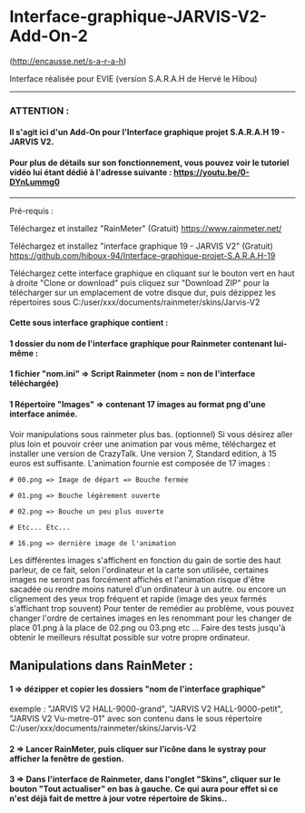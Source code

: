 # Interface-graphique-JARVIS-V2-Add-On-2
(http://encausse.net/s-a-r-a-h)

Interface réalisée pour EVIE (version S.A.R.A.H de Hervé le Hibou)

------------------------------------------------------------------
### ATTENTION :

#### Il s'agit ici d'un Add-On pour l'Interface graphique projet S.A.R.A.H 19 - JARVIS V2.

#### Pour plus de détails sur son fonctionnement, vous pouvez voir le tutoriel vidéo lui étant dédié à l'adresse suivante : https://youtu.be/0-DYnLummg0

------------------------------------------------------------------

Pré-requis :

Téléchargez et installez "RainMeter" (Gratuit)
https://www.rainmeter.net/

Téléchargez et installez "interface graphique 19 - JARVIS V2" (Gratuit)
https://github.com/hiboux-94/Interface-graphique-projet-S.A.R.A.H-19

Téléchargez cette interface graphique en cliquant sur le bouton vert en haut à droite "Clone or download" puis cliquez sur "Download ZIP" pour la télécharger sur un emplacement de votre disque dur, puis dézippez les répertoires sous C:/user/xxx/documents/rainmeter/skins/Jarvis-V2

#### Cette sous interface graphique contient :

#### 1 dossier du nom de l'interface graphique pour Rainmeter contenant lui-même :

#### 1 fichier "nom.ini" => Script Rainmeter (nom = non de l'interface téléchargée)

#### 1 Répertoire "Images" => contenant 17 images au format png d'une interface animée.

Voir manipulations sous rainmeter plus bas.
(optionnel) Si vous désirez aller plus loin et pouvoir créer une animation par vous même, téléchargez et installer une version de CrazyTalk. Une version 7, Standard edition, à  15 euros est suffisante.
L'animation fournie est composée de 17 images :

	# 00.png => Image de départ => Bouche fermée

	# 01.png => Bouche légèrement ouverte

	# 02.png => Bouche un peu plus ouverte 

	# Etc... Etc...

	# 16.png => dernière image de l'animation

Les différentes images s'affichent en fonction du gain de sortie des haut parleur, de ce fait, selon l'ordinateur et la carte son utilisée, certaines images ne seront pas forcément affichés et l'animation risque d'être sacadée ou rendre moins naturel d'un ordinateur à un autre. ou encore un clignement des yeux trop fréquent et rapide (image des yeux fermés s'affichant trop souvent) Pour tenter de remédier au problème, vous pouvez changer l'ordre de certaines images en les renommant pour les changer de place 01.png à la place de 02.png ou 03.png etc ... Faire des tests jusqu'à obtenir le meilleurs résultat possible sur votre propre ordinateur.

## Manipulations dans RainMeter :

#### 1 => dézipper et copier les dossiers "nom de l'interface graphique"
exemple : "JARVIS V2 HALL-9000-grand", "JARVIS V2 HALL-9000-petit", "JARVIS V2 Vu-metre-01" avec son contenu dans le sous répertoire C:/user/xxx/documents/rainmeter/skins/Jarvis-V2

#### 2 => Lancer RainMeter, puis cliquer sur l’icône dans le systray pour afficher la fenêtre de gestion.

#### 3 => Dans l'interface de Rainmeter, dans l'onglet "Skins", cliquer sur le bouton "Tout actualiser" en bas à gauche. Ce qui aura pour effet si ce n'est déjà fait de mettre à jour votre répertoire de Skins..

